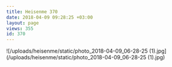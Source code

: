 ```yaml
---
title: Heisenme 370
date: 2018-04-09 09:28:25 +03:00
layout: page
views: 355
id: 370
---
```


![/uploads/heisenme/static/photo_2018-04-09_06-28-25 (1).jpg](/uploads/heisenme/static/photo_2018-04-09_06-28-25 (1).jpg)
